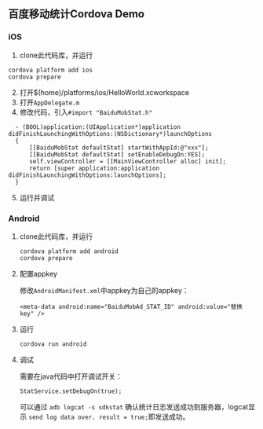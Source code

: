 ## 百度移动统计Cordova Demo
### iOS
1. clone此代码库，并运行

  ```
  cordova platform add ios
  cordova prepare
  ```  
2. 打开$(home)/platforms/ios/HelloWorld.xcworkspace
3. 打开`AppDelegate.m`
4. 修改代码，引入`#import "BaiduMobStat.h"`

  ```objc 
    - (BOOL)application:(UIApplication*)application didFinishLaunchingWithOptions:(NSDictionary*)launchOptions
    {
        [[BaiduMobStat defaultStat] startWithAppId:@"xxx"];
        [[BaiduMobStat defaultStat] setEnableDebugOn:YES];
        self.viewController = [[MainViewController alloc] init];
        return [super application:application didFinishLaunchingWithOptions:launchOptions];
    }

  ```
5. 运行并调试

### Android
1. clone此代码库，并运行
	
	```
  	cordova platform add android
  	cordova prepare
  	```
	
2. 配置appkey
 	
 	修改`AndroidManifest.xml`中appkey为自己的appkey：
 	
 	```
 	<meta-data android:name="BaiduMobAd_STAT_ID" android:value="替换key" />
 	```

3. 运行
	
	```
  	cordova run android
  	```
	
4. 调试
	
	需要在java代码中打开调试开关：
	
	```
	StatService.setDebugOn(true);
	```
	
	可以通过 `adb logcat -s sdkstat` 确认统计日志发送成功到服务器，logcat显示 `send log data over. result = true;`即发送成功。 
	
